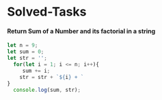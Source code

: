 # Solved-Tasks
#### Return Sum of a Number and its factorial in a string


````javascript
let n = 9;
let sum = 0;
let str = '';
  for(let i = 1; i <= n; i++){
     sum += i;
    str = str + `${i} + `
}
  console.log(sum, str);
````




